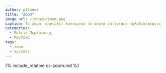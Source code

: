 ```yaml
---
author: p15anez
title: "Zoom"
image_url: /images/zoom.png
caption: Το zoom  αποτελεί λογισμικό το οποίο επιτρέπει τηλεδιασκέψεις με έως και 100 άτομα συμμετέχοντες. Χρησιμοποείται ευρέως απο χρήστες που απλά θλεουν να επικοινωνήσουν, αλλά και απο τεράστιους οργανισμούς οι οποίοι λειτουργούν μέσω αυτού. Το zoom καταλαμβάνει το 42% της αγοράς για παροχές Web-conferencing.  
categories:
  - Μελέτη Περίπτωσης
  - Μοντέλα 
tags:
  - zoom 
  - success
---
```


{% include_relative cs-zoom.md %}
